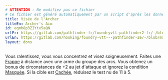 ```yaml
---
# ATTENTION : Ne modifiez pas ce fichier
# Ce fichier est généré automatiquement par un script d'après les données du module Foundry VTT officiel et de sa traduction
title: Visée de l'Archer
titleEn: Archer's Aim
id: egmb8p3ZIYtx5aQN
urlFr: https://gitlab.com/pathfinder-fr/foundryvtt-pathfinder2-fr/-/blob/master/data/feats/egmb8p3ZIYtx5aQN.htm
urlEn: https://gitlab.com/hooking/foundry-vtt---pathfinder-2e/-/blob/master/packs/data/feats.db/archer-s-aim.json
layout: dons
---
```

Vous ralentissez, vous vous concentrez et visez soigneusement. Faites une [Frappe](../actions/frapper.html) à distance avec une arme du groupe des arcs. Vous obtenez un bonus de circonstances de +2 au jet d'attaque et ignorez la condition [Masquée](../conditions/masqué.html). Si la cible est [Cachée](../conditions/caché.html), réduisez le test nu de 11 à 5.
